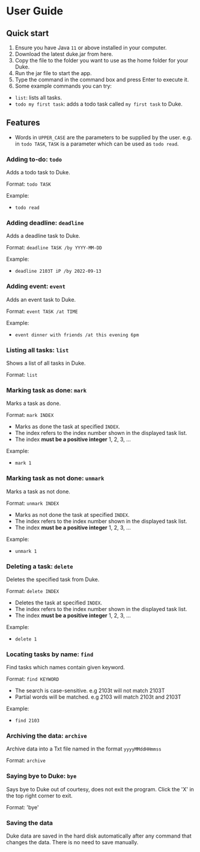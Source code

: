 # User Guide

## Quick start

1. Ensure you have Java `11` or above installed in your computer.
2. Download the latest duke.jar from here.
3. Copy the file to the folder you want to use as the home folder for your Duke.
4. Run the jar file to start the app. 
5. Type the command in the command box and press Enter to execute it. 
6. Some example commands you can try:
- `list`: lists all tasks.
- `todo my first task`: adds a todo task called `my first task` to Duke.

## Features 

- Words in `UPPER_CASE` are the parameters to be supplied by the user.
e.g. in `todo TASK`, `TASK` is a parameter which can be used as `todo read`.


### Adding to-do: `todo`

Adds a todo task to Duke.

Format: `todo TASK`

Example: 
- `todo read`


### Adding deadline: `deadline`

Adds a deadline task to Duke.

Format: `deadline TASK /by YYYY-MM-DD`

Example:
- `deadline 2103T iP /by 2022-09-13`


### Adding event: `event`

Adds an event task to Duke.

Format: `event TASK /at TIME`

Example:
- `event dinner with friends /at this evening 6pm`


### Listing all tasks: `list`

Shows a list of all tasks in Duke.

Format: `list`


### Marking task as done: `mark`

Marks a task as done.

Format: `mark INDEX`
- Marks as done the task at specified `INDEX`. 
- The index refers to the index number shown in the displayed task list. 
- The index **must be a positive integer** 1, 2, 3, …

Example:
- `mark 1`


### Marking task as not done: `unmark`

Marks a task as not done.

Format: `unmark INDEX`
- Marks as not done the task at specified `INDEX`. 
- The index refers to the index number shown in the displayed task list. 
- The index **must be a positive integer** 1, 2, 3, …

Example:
- `unmark 1`


### Deleting a task: `delete`

Deletes the specified task from Duke.

Format: `delete INDEX`
- Deletes the task at specified `INDEX`. 
- The index refers to the index number shown in the displayed task list. 
- The index **must be a positive integer** 1, 2, 3, …

Example:
- `delete 1`


### Locating tasks by name: `find`

Find tasks which names contain given keyword.

Format: `find KEYWORD`
- The search is case-sensitive. e.g 2103t will not match 2103T
- Partial words will be matched. e.g 2103 will match 2103t and 2103T

Example:
- `find 2103`


### Archiving the data: `archive`

Archive data into a Txt file named in the format `yyyyMMddHHmmss`

Format: `archive`


### Saying bye to Duke: `bye`

Says bye to Duke out of courtesy, does not exit the program. Click the 'X' 
    in the top right corner to exit.

Format: 'bye'


### Saving the data
Duke data are saved in the hard disk automatically after any command that changes the data. 
There is no need to save manually.